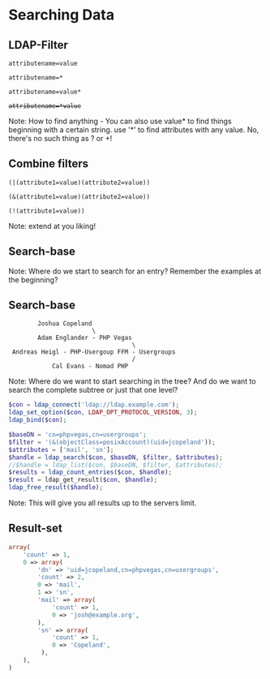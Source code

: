 # Searching Data




## LDAP-Filter

<pre><code class="php hljs">attributename=value</code></pre><!-- .element: class="fragment" -->
<pre><code class="php hljs">attributename=*</code></pre><!-- .element: class="fragment" -->
<pre><code class="php hljs">attributename=value*</code></pre><!-- .element: class="fragment" -->
<pre><code class="php hljs" style="text-decoration:line-through">attributename=*value</code></pre><!-- .element: class="fragment" -->

Note:
How to find anything - You can also use value* to find things beginning with a certain string.
use '*' to find attributes with any value. No, there's no such thing as ? or +!




## Combine filters

<pre><code class="php hljs">(|(attribute1=value)(attribute2=value))</code></pre><!-- .element: class="fragment" -->
<pre><code class="php hljs">(&(attribute1=value)(attribute2=value))</code></pre><!-- .element: class="fragment" -->
<pre><code class="php hljs">(!(attribute1=value))</code></pre><!-- .element: class="fragment" -->

Note:
extend at you liking!




## Search-base

Note:
Where do we start to search for an entry? Remember the examples at the beginning?




## Search-base

```plain
        Joshua Copeland
                       \
        Adam Englander - PHP Vegas
                                  \
 Andreas Heigl - PHP-Usergoup FFM - Usergroups
                                  /
            Cal Evans - Nomad PHP
```
Note:
Where do we want to start searching in the tree? And do we want to search the complete subtree or just that one level?




```php
$con = ldap_connect('ldap://ldap.example.com');
ldap_set_option($con, LDAP_OPT_PROTOCOL_VERSION, 3);
ldap_bind($con);

$baseDN = 'cn=phpvegas,cn=usergroups';
$filter = '(&(objectClass=posixAccount)(uid=jcopeland'));
$attributes = ['mail', 'sn'];
$handle = ldap_search($con, $baseDN, $filter, $attributes);
//$handle = ldap_list($con, $baseDN, $filter, $attributes);
$results = ldap_count_entries($con, $handle);
$result = ldap_get_result($con, $handle);
ldap_free_result($handle);
```
Note:
This will give you all results up to the servers limit.




## Result-set




```php
array(
    'count' => 1,
    0 => array(
        'dn' => 'uid=jcopeland,cn=phpvegas,cn=usergroups',
        'count' => 2,
        0 => 'mail',
        1 => 'sn',
        'mail' => array(
            'count' => 1,
            0 => 'josh@example.org',
        ),
        'sn' => array(
            'count' => 1,
            0 => 'Copeland',
         ),
    ),
)
```